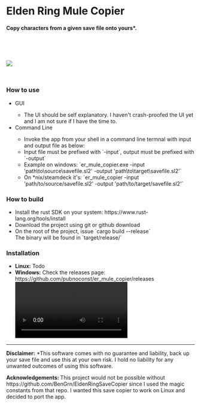 <h1>Elden Ring Mule Copier</h1>

<h4>
    Copy characters from a given save file onto yours*.
</h4>


<image style="margin-top: 60px; margin-bottom: 30px" src="https://i.imgur.com/uKPzDbp.png">

<h3>How to use</h3>
<ul>
<li> GUI </li>
    <ul>
        <li> The UI should be self explanatory. I haven't crash-proofed the UI yet and I am not sure if I have the time to. </li> 
    </ul>
    <li>Command Line</li>
    <ul>
        <li> Invoke the app from your shell in a command line termnal with input and output file as below:</li>
        <li> Input file must be prefixed with `-input`, output must be prefixed with `-output`</li>
        <li> Example on windows: `er_mule_copier.exe -input 'path\to\source\savefile.sl2' -output 'path\to\target\savefile.sl2'`</li>
        <li> On *nix/steamdeck it's: 
        `er_mule_copier -input 'path/to/source/savefile.sl2' -output 'path/to/target/savefile.sl2'`
    </ul>
</ul>

<h3>How to build</h3>

<ul>
    <li>Install the rust SDK on your system: <a>https://www.rust-lang.org/tools/install</a></li>
    <li>Download the project using git or github download</li>
    <li>On the root of the project, issue `cargo build --release`</li>
    </li>The binary will be found in `target/release/`
</ul>

<h3>Installation</h3>
<ul>
    <li><b>Linux:</b> Todo</li> 
    <li><b>Windows:</b> Check the releases page: <a>https://github.com/pubnoconst/er_mule_copier/releases</a> <video><source src="https://i.imgur.com/PcQfh2z.mp4" type="video/mp4"></video> </li> 
</ul>

<footer>
<hr>
<b>Disclaimer:</b> *This software comes with no guarantee and liability, back up your save file and use this at your own risk. I hold no liability for any unwanted outcomes of using this software. 

<p><b>Acknowledgements: </b> This project would not be possible without <a>https://github.com/BenGrn/EldenRingSaveCopier</a> since I used the magic constants from that repo. I wanted this save copier to work on Linux and decided to port the app.
</footer>

